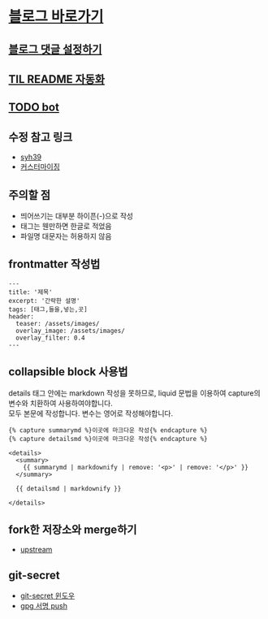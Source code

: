 # [블로그 바로가기](https://lala-ogu.github.io/)

## [블로그 댓글 설정하기](https://ansohxxn.github.io/blog/utterances/)

## [TIL README 자동화](https://lys7aves.tistory.com/26?category=943283)

## [TODO bot](https://velog.io/@software/github-todo-%EB%B4%87-%EC%82%AC%EC%9A%A9%ED%95%98%EA%B8%B0)

## 수정 참고 링크
- [syh39](https://syh39.github.io/blog/github_blog_setting/)
- [커스터마이징](https://www.wonseoko.com/jekyll/minimal-mistakes/)

## 주의할 점
- 띄어쓰기는 대부분 하이픈(-)으로 작성
- 태그는 웬만하면 한글로 적었음
- 파일명 대문자는 허용하지 않음


## frontmatter 작성법
```
---
title: '제목'
excerpt: '간략한 설명'
tags: [태그,들을,넣는,곳]
header:
  teaser: /assets/images/
  overlay_image: /assets/images/
  overlay_filter: 0.4
---
```
## collapsible block 사용법
details 태그 안에는 markdown 작성을 못하므로, liquid 문법을 이용하여 capture의 변수와 치환하여 사용하여야합니다.  
모두 본문에 작성합니다. 변수는 영어로 작성해야합니다.
```liquid
{% capture summarymd %}이곳에 마크다운 작성{% endcapture %}
{% capture detailsmd %}이곳에 마크다운 작성{% endcapture %}

<details>
  <summary>
    {{ summarymd | markdownify | remove: '<p>' | remove: '</p>' }}
  </summary>
  
  {{ detailsmd | markdownify }}

</details>
```
## fork한 저장소와 merge하기
- [upstream](https://wikidocs.net/74836)

## git-secret
- [git-secret 윈도우](https://github.com/sobolevn/git-secret/tree/v0.5.0)
- [gpg 서명 push](https://funveloper.tistory.com/153)
